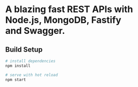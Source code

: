 # A blazing fast REST APIs with Node.js, MongoDB, Fastify and Swagger.


## Build Setup

``` bash
# install dependencies
npm install

# serve with hot reload
npm start
```

